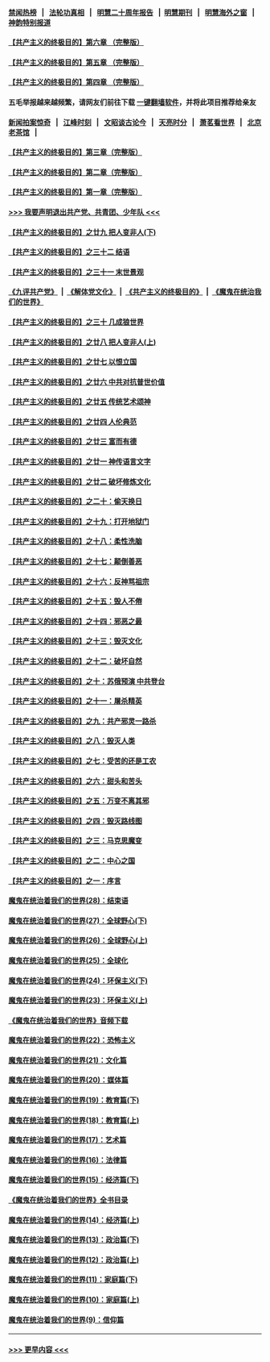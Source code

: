 #### [禁闻热榜](热点新闻.md?=0)  &nbsp;&nbsp;|&nbsp;&nbsp; [法轮功真相](https://github.com/gfw-breaker/truth/blob/master/README.md?=0) &nbsp;&nbsp;|&nbsp;&nbsp; [明慧二十周年报告](https://github.com/gfw-breaker/mh-reports/blob/master/README.md?=0) &nbsp;&nbsp;|&nbsp;&nbsp;[明慧期刊](https://github.com/gfw-breaker/mh-qikan) &nbsp;&nbsp;|&nbsp;&nbsp; [明慧海外之窗](https://github.com/gfw-breaker/mh-news/blob/master/README.md?=0) &nbsp;&nbsp;|&nbsp;&nbsp; [神韵特别报道](https://github.com/gfw-breaker/mh-news/blob/master/shenyun.md?=0)
#### [【共产主义的终极目的】第六章 （完整版）](../pages/nsc422/n11428913.md?t=03121302) 
#### [【共产主义的终极目的】第五章 （完整版）](../pages/nsc422/n11428912.md?t=03121302) 
#### [【共产主义的终极目的】第四章 （完整版）](../pages/nsc422/n11428907.md?t=03121302) 
#### 五毛举报越来越频繁，请网友们前往下载 [一键翻墙软件](https://github.com/gfw-breaker/ssr-accounts)，并将此项目推荐给亲友
#### [新闻拍案惊奇](https://github.com/gfw-breaker/banned-news/blob/master/pages/link4.md) &nbsp;&nbsp;|&nbsp;&nbsp; [江峰时刻](https://github.com/gfw-breaker/banned-news/blob/master/pages/link4.md) &nbsp;&nbsp;|&nbsp;&nbsp; [文昭谈古论今](https://github.com/gfw-breaker/banned-news/blob/master/pages/link4.md) &nbsp;&nbsp;|&nbsp;&nbsp; [天亮时分](https://github.com/gfw-breaker/banned-news/blob/master/pages/link4.md) &nbsp;&nbsp;|&nbsp;&nbsp; [萧茗看世界](https://github.com/gfw-breaker/banned-news/blob/master/pages/link4.md) &nbsp;&nbsp;|&nbsp;&nbsp; [北京老茶馆](https://github.com/gfw-breaker/banned-news/blob/master/pages/link4.md) &nbsp;&nbsp;|&nbsp;&nbsp; 
#### [【共产主义的终极目的】第三章（完整版）](../pages/nsc422/n11428848.md?t=03121302) 
#### [【共产主义的终极目的】第二章（完整版）](../pages/nsc422/n11428831.md?t=03121302) 
#### [【共产主义的终极目的】第一章（完整版）](../pages/nsc422/n11417651.md?t=03121302) 
#### [>>> 我要声明退出共产党、共青团、少年队 <<<](https://github.com/begood0513/goodnews/blob/master/quit/letter.md) 
#### [【共产主义的终极目的】之廿九 把人变非人(下)](../pages/nsc422/n11344140.md?t=03121302) 
#### [【共产主义的终极目的】之三十二 结语](../pages/nsc422/n11360535.md?t=03121302) 
#### [【共产主义的终极目的】之三十一 末世景观](../pages/nsc422/n11351129.md?t=03121302) 
#### [《九评共产党》](https://github.com/begood0513/9ping.md/blob/master/README.md) &nbsp;|&nbsp; [《解体党文化》](../../../../jtdwh.md/blob/master/README.md)  &nbsp;|&nbsp; [《共产主义的终极目的》](../../../../gczydzjmd.md/blob/master/README.md) &nbsp;|&nbsp; [《魔鬼在统治我们的世界》](../../../../mgztzwmdsj.md/blob/master/README.md) 
#### [【共产主义的终极目的】之三十 几成狼世界](../pages/nsc422/n11348280.md?t=03121302) 
#### [【共产主义的终极目的】之廿八 把人变非人(上)](../pages/nsc422/n11340492.md?t=03121302) 
#### [【共产主义的终极目的】之廿七 以恨立国](../pages/nsc422/n11336944.md?t=03121302) 
#### [【共产主义的终极目的】之廿六 中共对抗普世价值](../pages/nsc422/n11324785.md?t=03121302) 
#### [【共产主义的终极目的】之廿五 传统艺术颂神](../pages/nsc422/n11296396.md?t=03121302) 
#### [【共产主义的终极目的】之廿四 人伦典范](../pages/nsc422/n11296397.md?t=03121302) 
#### [【共产主义的终极目的】之廿三 富而有德](../pages/nsc422/n11283598.md?t=03121302) 
#### [【共产主义的终极目的】之廿一 神传语言文字](../pages/nsc422/n11263265.md?t=03121302) 
#### [【共产主义的终极目的】之廿二 破坏修炼文化](../pages/nsc422/n11245728.md?t=03121302) 
#### [【共产主义的终极目的】之二十：偷天换日](../pages/nsc422/n11238846.md?t=03121302) 
#### [【共产主义的终极目的】之十九：打开地狱门](../pages/nsc422/n11206376.md?t=03121302) 
#### [【共产主义的终极目的】之十八：柔性洗脑](../pages/nsc422/n11199994.md?t=03121302) 
#### [【共产主义的终极目的】之十七：颠倒善恶](../pages/nsc422/n11179782.md?t=03121302) 
#### [【共产主义的终极目的】之十六：反神骂祖宗](../pages/nsc422/n11166798.md?t=03121302) 
#### [【共产主义的终极目的】之十五：毁人不倦](../pages/nsc422/n11166792.md?t=03121302) 
#### [【共产主义的终极目的】之十四：邪恶之最](../pages/nsc422/n11150249.md?t=03121302) 
#### [【共产主义的终极目的】之十三：毁灭文化](../pages/nsc422/n11135227.md?t=03121302) 
#### [【共产主义的终极目的】之十二：破坏自然](../pages/nsc422/n11135214.md?t=03121302) 
#### [【共产主义的终极目的】之十：苏俄预演 中共登台](../pages/nsc422/n11118424.md?t=03121302) 
#### [【共产主义的终极目的】之十一：屠杀精英](../pages/nsc422/n11118442.md?t=03121302) 
#### [【共产主义的终极目的】之九：共产邪灵一路杀](../pages/nsc422/n11114139.md?t=03121302) 
#### [【共产主义的终极目的】之八：毁灭人类](../pages/nsc422/n11108503.md?t=03121302) 
#### [【共产主义的终极目的】之七：受苦的还是工农](../pages/nsc422/n11101809.md?t=03121302) 
#### [【共产主义的终极目的】之六：甜头和苦头](../pages/nsc422/n11096971.md?t=03121302) 
#### [【共产主义的终极目的】之五：万变不离其邪](../pages/nsc422/n11091285.md?t=03121302) 
#### [【共产主义的终极目的】之四：毁灭路线图](../pages/nsc422/n11086284.md?t=03121302) 
#### [【共产主义的终极目的】之三：马克思魔变](../pages/nsc422/n11061941.md?t=03121302) 
#### [【共产主义的终极目的】之二：中心之国](../pages/nsc422/n11047728.md?t=03121302) 
#### [【共产主义的终极目的】之一：序言](../pages/nsc422/n11086077.md?t=03121302) 
#### [魔鬼在统治着我们的世界(28)：结束语](../pages/nsc422/n10936246.md?t=03121302) 
#### [魔鬼在统治着我们的世界(27)：全球野心(下)](../pages/nsc422/n10928319.md?t=03121302) 
#### [魔鬼在统治着我们的世界(26)：全球野心(上)](../pages/nsc422/n10900318.md?t=03121302) 
#### [魔鬼在统治着我们的世界(25)：全球化](../pages/nsc422/n10788205.md?t=03121302) 
#### [魔鬼在统治着我们的世界(24)：环保主义(下)](../pages/nsc422/n10695307.md?t=03121302) 
#### [魔鬼在统治着我们的世界(23)：环保主义(上)](../pages/nsc422/n10688613.md?t=03121302) 
#### [《魔鬼在统治着我们的世界》音频下载](../pages/nsc422/n10635553.md?t=03121302) 
#### [魔鬼在统治着我们的世界(22)：恐怖主义](../pages/nsc422/n10614727.md?t=03121302) 
#### [魔鬼在统治着我们的世界(21)：文化篇](../pages/nsc422/n10597706.md?t=03121302) 
#### [魔鬼在统治着我们的世界(20)：媒体篇](../pages/nsc422/n10586579.md?t=03121302) 
#### [魔鬼在统治着我们的世界(19)：教育篇(下)](../pages/nsc422/n10564808.md?t=03121302) 
#### [魔鬼在统治着我们的世界(18)：教育篇(上)](../pages/nsc422/n10526970.md?t=03121302) 
#### [魔鬼在统治着我们的世界(17)：艺术篇](../pages/nsc422/n10499093.md?t=03121302) 
#### [魔鬼在统治着我们的世界(16)：法律篇](../pages/nsc422/n10485969.md?t=03121302) 
#### [魔鬼在统治着我们的世界(15)：经济篇(下)](../pages/nsc422/n10469975.md?t=03121302) 
#### [《魔鬼在统治着我们的世界》全书目录](../pages/nsc422/n10464261.md?t=03121302) 
#### [魔鬼在统治着我们的世界(14)：经济篇(上)](../pages/nsc422/n10457370.md?t=03121302) 
#### [魔鬼在统治着我们的世界(13)：政治篇(下)](../pages/nsc422/n10448270.md?t=03121302) 
#### [魔鬼在统治着我们的世界(12)：政治篇(上)](../pages/nsc422/n10444576.md?t=03121302) 
#### [魔鬼在统治着我们的世界(11)：家庭篇(下)](../pages/nsc422/n10440961.md?t=03121302) 
#### [魔鬼在统治着我们的世界(10)：家庭篇(上)](../pages/nsc422/n10435448.md?t=03121302) 
#### [魔鬼在统治着我们的世界(9)：信仰篇](../pages/nsc422/n10432159.md?t=03121302) 

----
#### [ >>> 更早内容 <<< ](../indexes/nsc422-earlier.md)
